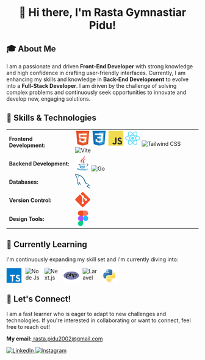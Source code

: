 <h1 align="center">
  👋 Hi there, I'm Rasta Gymnastiar Pidu!
</h1>


## 🎓 About Me
<p>I am a passionate and driven <strong>Front-End Developer</strong> with strong knowledge and high confidence in crafting user-friendly interfaces. Currently, I am enhancing my skills and knowledge in <strong>Back-End Development</strong> to evolve into a <strong>Full-Stack Developer</strong>. I am driven by the challenge of solving complex problems and continuously seek opportunities to innovate and develop new, engaging solutions.</p>



## 🌟 Skills & Technologies
<table>
    <tr>
        <td><strong>Frontend Development:</strong></td>
        <td>
            <img src="https://raw.githubusercontent.com/devicons/devicon/master/icons/html5/html5-original.svg" alt="HTML5" width="40" height="40"/> 
            <img src="https://raw.githubusercontent.com/devicons/devicon/master/icons/css3/css3-original.svg" alt="CSS3" width="40" height="40"/> 
            <img src="https://raw.githubusercontent.com/devicons/devicon/master/icons/javascript/javascript-original.svg" alt="JavaScript" width="40" height="40"/> 
            <img src="https://raw.githubusercontent.com/devicons/devicon/master/icons/react/react-original.svg" alt="React" width="40" height="40"/> 
            <img src="https://tailwindcss.com/_next/static/media/tailwindcss-mark.3c5441fc7a190fb1800d4a5c7f07ba4b1345a9c8.svg" alt="Tailwind CSS" width="40" height="40"/> 
            <img src="https://vitejs.dev/logo.svg" alt="Vite" width="40" height="40"/>
        </td>
    </tr>
    <tr>
        <td><strong>Backend Development:</strong></td>
        <td>
            <img src="https://raw.githubusercontent.com/devicons/devicon/master/icons/java/java-original.svg" alt="Java" width="40" height="40"/> 
            <img src="https://go.dev/blog/go-brand/Go-Logo/PNG/Go-Logo_Blue.png" alt="Go" width="40" height="40"/>
        </td>
    </tr>
    <tr>
        <td><strong>Databases:</strong></td>
        <td>
            <img src="https://raw.githubusercontent.com/devicons/devicon/master/icons/mysql/mysql-original.svg" alt="MySQL" width="40" height="40"/>
        </td>
    </tr>
    <tr>
        <td><strong>Version Control:</strong></td>
        <td>
            <img src="https://raw.githubusercontent.com/devicons/devicon/master/icons/git/git-original.svg" alt="Git" width="40" height="40"/>
        </td>
    </tr>
    <tr>
        <td><strong>Design Tools:</strong></td>
        <td>
            <img src="https://raw.githubusercontent.com/devicons/devicon/master/icons/figma/figma-original.svg" alt="Figma" width="40" height="40"/>
        </td>
    </tr>
</table>



## 🚀 Currently Learning
<p>I'm continuously expanding my skill set and i'm currently diving into:</p>
<div style="display: flex; align-items: center; gap: 10px;">
    <img src="https://raw.githubusercontent.com/devicons/devicon/master/icons/typescript/typescript-original.svg" alt="TypeScript" width="40" height="40"/> 
    <img src="https://static.cdnlogo.com/logos/n/79/node-js.svg" alt="Node Js" width="40" height="40"/> 
    <img src="https://cdn.worldvectorlogo.com/logos/next-js.svg" alt="Next.js" width="40" height="40"/> 
    <img src="https://raw.githubusercontent.com/devicons/devicon/master/icons/php/php-original.svg" alt="PHP" width="40" height="40"/> 
    <img src="https://cdn.worldvectorlogo.com/logos/laravel-2.svg" alt="Laravel" width="40" height="40"/> 
    <img src="https://raw.githubusercontent.com/devicons/devicon/master/icons/python/python-original.svg" alt="Python" width="40" height="40"/> 
</div>



## 🤝 Let's Connect!
<p>I am a fast learner who is eager to adapt to new challenges and technologies. If you're interested in collaborating or want to connect, feel free to reach out!</p>
<p><strong>My email:</strong><a href="mailto:rasta.pidu2002@gmail.com" target="_blank" rel="noopener noreferrer"> rasta.pidu2002@gmail.com</a> </p>
<div "display: flex; align-items: center; gap: 10px;">
<a href="https://www.linkedin.com/in/rastagymnastiarpidu" target="_blank" rel="noopener noreferrer">
    <img src="https://cdn.worldvectorlogo.com/logos/linkedin-icon-2.svg" alt="LinkedIn" width="40" height="40"/>
</a>
<a href="https://www.instagram.com/rastagymnastiarr" target="_blank" rel="noopener noreferrer">
    <img src="https://upload.wikimedia.org/wikipedia/commons/thumb/e/e7/Instagram_logo_2016.svg/2048px-Instagram_logo_2016.svg.png" alt="Instagram" width="40" height="40"/>
</a>
</div>

